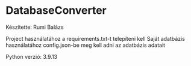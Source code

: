 # DatabaseConverter

Készítette: Rumi Balázs

Project használatához a requirements.txt-t telepíteni kell
Saját adatbázis használatához config.json-be meg kell adni az adatbázis adatait

Python verzió: 3.9.13
